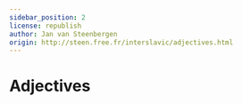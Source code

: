 ```yaml
---
sidebar_position: 2
license: republish
author: Jan van Steenbergen
origin: http://steen.free.fr/interslavic/adjectives.html
---
```


# Adjectives
